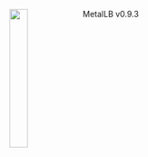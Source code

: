 <img align="left" src="/images/logo/metallb-white.png" width="25%"></img>
MetalLB v0.9.3
<p style="clear: both"></p>
